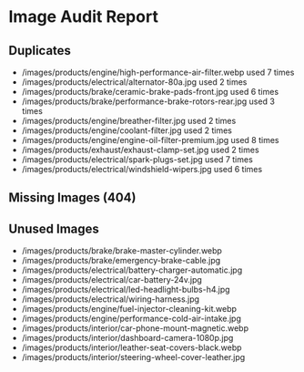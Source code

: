# Image Audit Report

## Duplicates
- /images/products/engine/high-performance-air-filter.webp used 7 times
- /images/products/electrical/alternator-80a.jpg used 2 times
- /images/products/brake/ceramic-brake-pads-front.jpg used 6 times
- /images/products/brake/performance-brake-rotors-rear.jpg used 3 times
- /images/products/engine/breather-filter.jpg used 2 times
- /images/products/engine/coolant-filter.jpg used 2 times
- /images/products/engine/engine-oil-filter-premium.jpg used 8 times
- /images/products/exhaust/exhaust-clamp-set.jpg used 2 times
- /images/products/electrical/spark-plugs-set.jpg used 7 times
- /images/products/electrical/windshield-wipers.jpg used 6 times

## Missing Images (404)

## Unused Images
- /images/products/brake/brake-master-cylinder.webp
- /images/products/brake/emergency-brake-cable.jpg
- /images/products/electrical/battery-charger-automatic.jpg
- /images/products/electrical/car-battery-24v.jpg
- /images/products/electrical/led-headlight-bulbs-h4.jpg
- /images/products/electrical/wiring-harness.jpg
- /images/products/engine/fuel-injector-cleaning-kit.webp
- /images/products/engine/performance-cold-air-intake.jpg
- /images/products/interior/car-phone-mount-magnetic.webp
- /images/products/interior/dashboard-camera-1080p.jpg
- /images/products/interior/leather-seat-covers-black.webp
- /images/products/interior/steering-wheel-cover-leather.jpg
